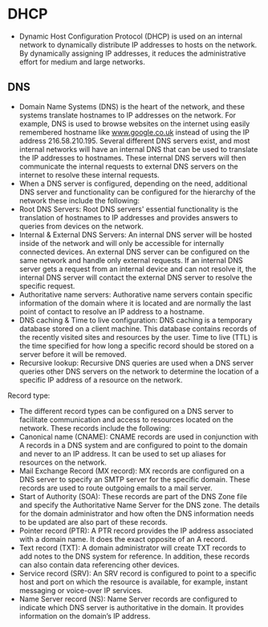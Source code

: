 # DHCP

- Dynamic Host Configuration Protocol (DHCP) is used on an internal network to dynamically distribute IP addresses to hosts on the network. By dynamically assigning IP addresses, it reduces the administrative effort for medium and large networks.

## DNS

- Domain Name Systems (DNS) is the heart of the network, and these systems translate hostnames to IP addresses on the network. For example, DNS is used to browse websites on the internet using easily remembered hostname like www.google.co.uk instead of using the IP address 216.58.210.195. Several different DNS servers exist, and most internal networks will have an internal DNS that can be used to translate the IP addresses to hostnames. These internal DNS servers will then communicate the internal requests to external DNS servers on the internet to resolve these internal requests.
- When a DNS server is configured, depending on the need, additional DNS server and functionality can be configured for the hierarchy of the network these include the following:
- Root DNS Servers: Root DNS servers' essential functionality is the translation of hostnames to IP addresses and provides answers to queries from devices on the network.
- Internal & External DNS Servers: An internal DNS server will be hosted inside of the network and will only be accessible for internally connected devices. An external DNS server can be configured on the same network and handle only external requests. If an internal DNS server gets a request from an internal device and can not resolve it, the internal DNS server will contact the external DNS server to resolve the specific request.
- Authoritative name servers: Authorative name servers contain specific information of the domain where it is located and are normally the last point of contact to resolve an IP address to a hostname.
- DNS caching & Time to live configuration: DNS caching is a temporary database stored on a client machine. This database contains records of the recently visited sites and resources by the user. Time to live (TTL) is the time specified for how long a specific record should be stored on a server before it will be removed.
- Recursive lookup: Recursive DNS queries are used when a DNS server queries other DNS servers on the network to determine the location of a specific IP address of a resource on the network.

Record type:

- The different record types can be configured on a DNS server to facilitate communication and access to resources located on the network. These records include the following:
- Canonical name (CNAME): CNAME records are used in conjunction with A records in a DNS system and are configured to point to the domain and never to an IP address. It can be used to set up aliases for resources on the network.
- Mail Exchange Record (MX record): MX records are configured on a DNS server to specify an SMTP server for the specific domain. These records are used to route outgoing emails to a mail server.
- Start of Authority (SOA): These records are part of the DNS Zone file and specify the Authoritative Name Server for the DNS zone. The details for the domain administrator and how often the DNS information needs to be updated are also part of these records.
- Pointer record (PTR): A PTR record provides the IP address associated with a domain name. It does the exact opposite of an A record.
- Text record (TXT): A domain administrator will create TXT records to add notes to the DNS system for reference. In addition, these records can also contain data referencing other devices.
- Service record (SRV): An SRV record is configured to point to a specific host and port on which the resource is available, for example, instant messaging or voice-over IP services.
- Name Server record (NS): Name Server records are configured to indicate which DNS server is authoritative in the domain. It provides information on the domain’s IP address.
